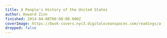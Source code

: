 ```yaml
---
title: A People's History of the United States
author: Howard Zinn
finished: 2014-04-08T00:00:00.000Z
coverImage: https://book-covers.nyc3.digitaloceanspaces.com/readings/a-peoples-history-of-the-united-states-01.jpg
dropped: false
---
```


